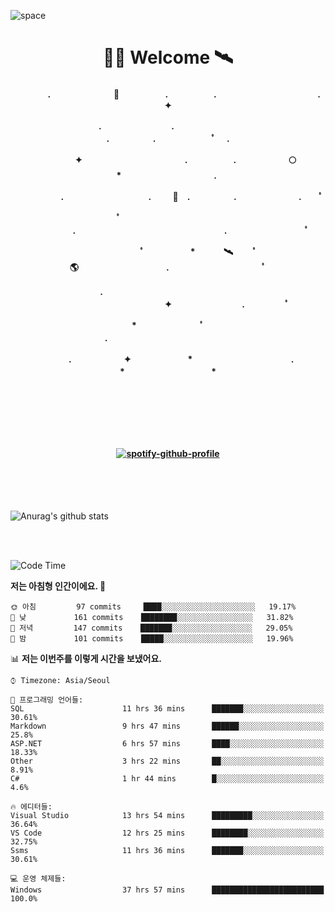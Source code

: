 ![space](https://user-images.githubusercontent.com/93513959/153272999-db6423b1-a80f-4b72-bf4c-7be2c9d6d328.png)



<h1 align="center">👨‍🚀 Welcome  🛰︎</h1>
<h4 align='center'>
<p align="center">　　　　.　　　　　　  　🌠　　　   　. 　　　　　.　　　　　　　　　　　  . 　　　 　       ✦     </p>
<p align="center">.　　　　　　　　.　　  　　　　  　 　　　　　　　　　　　.　　　　　.　　　　   　 ﾟ             　.        </p>
<p align="center">　　　　✦　　　　　  　　　　    　. 　　　　　.　　　　　　🌕　*　　　　　　　　　　  . 　　　 　            </p>
<p align="center">　　  　         　　. 　　　　   　 　　　.     　   　🚀　.　　　　　.　　　   　　　 .             　 ﾟ   </p>
<p align="center">　　ﾟ　　　　　　　　  　　　　   　 　　　　.　　　　　　　　　　　　　　　　　.   　　　            　  　　　ﾟ</p>
<p align="center"> 　　　　　　　ﾟ　　　 　　*　　   🛰︎　 　ﾟ　　　　🌎　　　　　　　　　　.　　　　　　　   　　  ﾟ          　   </p>
<p align="center">.　　　　　　　　　　  　　　　   　 　　　　　　　　　　　　 ✦　　　　　　　　.　   　　             ﾟ　  　　   </p>
<p align="center">　　　*　　　　　　  　ﾟ　　   　 　　　　.　　　　　　　　　　　　　　　　   　　            　  　　            </p>
<p align="center">　　　.　　　　　　✦  　　　　　   *　 　　　　　　　　　　.　　　　　　　*　　　　　   　              　  　*　  </p>

<br>
<br>
<br>
<br>
  <br>
  
  
<!--[![spotify-github-profile](https://spotify-github-profile.vercel.app/api/view?uid=316vepr7x7ia45xvcuqyysvtmpfe&cover_image=true&theme=novatorem&bar_color=37bac3&bar_color_cover=false)](https://spotify-github-profile.vercel.app/api/view?uid=316vepr7x7ia45xvcuqyysvtmpfe&redirect=true)-->
[![spotify-github-profile](https://spotify-github-profile.vercel.app/api/view?uid=31oxb6keygqygrc6riudse47js5m&cover_image=true&theme=novatorem&show_offline=false&background_color=121212&bar_color=53b14f&bar_color_cover=false)](https://github.com/kittinan/spotify-github-profile)

</h4>

<br>
<br>
<br>


<!--![Top Langs](https://github-readme-stats.vercel.app/api/top-langs/?username=KYJKY&layout=compact&theme=tokyonight)-->


<p align="left">

![Anurag's github stats](https://github-readme-stats.vercel.app/api?username=KYJKY&show_icons=true&theme=tokyonight)

<!--<img src="https://github-readme-stats.vercel.app/api/top-langs?username=KYJKY&show_icons=true&locale=en&layout=compact&theme=radical" alt="KYJKY" />-->
<!--<img src="https://github-readme-stats.vercel.app/api?username=KYJKY&show_icons=true&locale=en&theme=radical" alt="KYJKY" />--> <br><br></p>

<!--START_SECTION:waka-->
![Code Time](http://img.shields.io/badge/Code%20Time-1%2C125%20hrs%2028%20mins-blue)

**저는 아침형 인간이에요. 🐤** 

```text
🌞 아침         97 commits     ████░░░░░░░░░░░░░░░░░░░░░   19.17% 
🌆 낮　         161 commits    ████████░░░░░░░░░░░░░░░░░   31.82% 
🌃 저녁         147 commits    ███████░░░░░░░░░░░░░░░░░░   29.05% 
🌙 밤　         101 commits    █████░░░░░░░░░░░░░░░░░░░░   19.96%

```


📊 **저는 이번주를 이렇게 시간을 보냈어요.** 

```text
⌚︎ Timezone: Asia/Seoul

💬 프로그래밍 언어들: 
SQL                      11 hrs 36 mins      ███████░░░░░░░░░░░░░░░░░░   30.61% 
Markdown                 9 hrs 47 mins       ██████░░░░░░░░░░░░░░░░░░░   25.8% 
ASP.NET                  6 hrs 57 mins       ████░░░░░░░░░░░░░░░░░░░░░   18.33% 
Other                    3 hrs 22 mins       ██░░░░░░░░░░░░░░░░░░░░░░░   8.91% 
C#                       1 hr 44 mins        █░░░░░░░░░░░░░░░░░░░░░░░░   4.6%

🔥 에디터들: 
Visual Studio            13 hrs 54 mins      █████████░░░░░░░░░░░░░░░░   36.64% 
VS Code                  12 hrs 25 mins      ████████░░░░░░░░░░░░░░░░░   32.75% 
Ssms                     11 hrs 36 mins      ███████░░░░░░░░░░░░░░░░░░   30.61%

💻 운영 체제들: 
Windows                  37 hrs 57 mins      █████████████████████████   100.0%

```


<!--END_SECTION:waka-->
